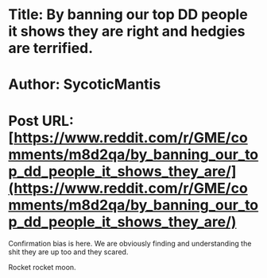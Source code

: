 # Title: By banning our top DD people it shows they are right and hedgies are terrified.
# Author: SycoticMantis
# Post URL: [https://www.reddit.com/r/GME/comments/m8d2qa/by_banning_our_top_dd_people_it_shows_they_are/](https://www.reddit.com/r/GME/comments/m8d2qa/by_banning_our_top_dd_people_it_shows_they_are/)


Confirmation bias is here. We are obviously finding and understanding the shit they are up too and they scared. 

Rocket rocket moon.